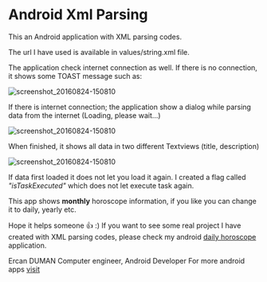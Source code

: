 # Android Xml Parsing

This an Android application with XML parsing codes.

The url I have used is available in values/string.xml file.

The application check internet connection as well. If there is no connection, it shows some TOAST message such as:

![screenshot_20160824-150810](https://cloud.githubusercontent.com/assets/11629459/18271984/d7281ede-743d-11e6-9589-9bb229635c7e.png)

If there is internet connection; the application show a dialog while parsing data from the internet (Loading, please wait...)

![screenshot_20160824-150810](https://cloud.githubusercontent.com/assets/11629459/18271983/d726a45a-743d-11e6-871e-8380bd511e66.png)

When finished, it shows all data in two different Textviews (title, description)

![screenshot_20160824-150810](https://cloud.githubusercontent.com/assets/11629459/18271985/d72b47ee-743d-11e6-9dc7-04bf519df35f.png)


If data first loaded it does not let you load it again. I created a flag called _"isTaskExecuted"_ which does not let execute task again.

This app shows **monthly** horoscope information, if you like you can change it to daily, yearly etc.

Hope it helps someone :+1: :) If you want to see some real project I have created with XML parsing codes, please check my android [daily horoscope ]( https://play.google.com/store/apps/details?id=ercanduman.dailyhoroscope) application.


Ercan DUMAN
Computer engineer, Android Developer
For more android apps [visit](https://play.google.com/store/search?q=ercanduman)
